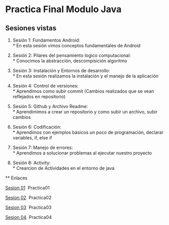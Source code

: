 # Practica Final Modulo Java

## Sesiones vistas 

1. Sesión 1: Fundamentos Android:
<br> * En esta sesión vimos conceptos fundamentales de Android

2. Sesión 2: Pilares del pensamiento logico computacional: 
<br> * Conocimos la abstracción, descompisición algoritmo 

3. Sesión 3: Instalación y Entornos de desarrollo: 
<br> * En esta sesión realizamos la instalación y el manejo de la aplicación

4. Sesión 4: Control de versiones: 
<br> * Aprendimos como subir commit (Cambios realizados que se vean reflejados en repositorio)

5. Sesión 5: Github y Archivo Readme: 
<br> * Aprendimimos a crear un repositorio y como subir un archivo, subir cambios

6. Sesión 6: Codificación: 
<br> * Aprendimos con ejemplos básicos un poco de programación, declarar variables, if, else if

7. Sesión 7: Manejo de errores: 
<br> * Aprendimos a solucionar problemas al ejecutar nuestro proyecto

8. Sesión 8: Activity: 
<br> * Crearcion de Actividades en el entorno de java


** Enlaces

[Sesion 01](app/src/main/java/com/example/practicas/practica01.kt)&nbsp; Practica01

[Sesion 02](app/src/main/java/com/example/practicas/practica2.kt)&nbsp; Practica02

[Sesion 03](app/src/main/java/com/example/practicas/practica3.kt)&nbsp; Practica03

[Sesion 04](app/src/main/java/com/example/practicas/practica4.kt)&nbsp; Practica04


